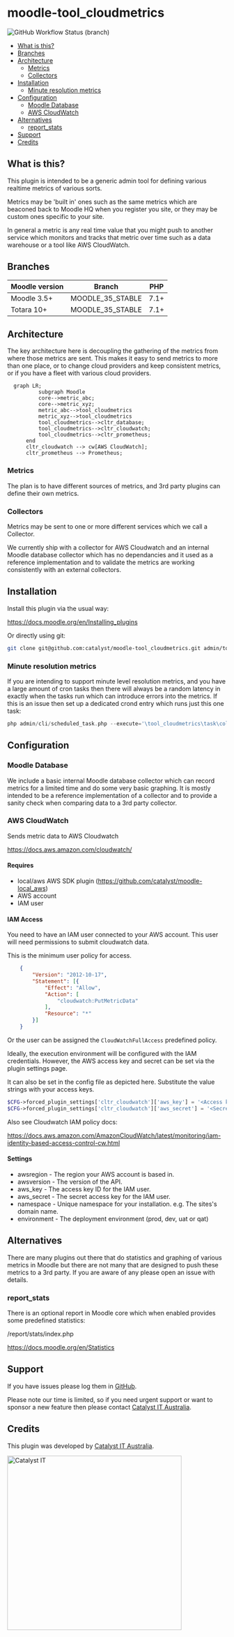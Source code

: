# moodle-tool_cloudmetrics

![GitHub Workflow Status (branch)](https://img.shields.io/github/workflow/status/catalyst/moodle-tool_cloudmetrics/ci/MOODLE_35_STABLE)


* [What is this?](#what-is-this)
* [Branches](#branches)
* [Architecture](#architecture)
  * [Metrics](#metrics)
  * [Collectors](#collectors)
* [Installation](#installation)
  * [Minute resolution metrics](#minute-resolution-metrics)
* [Configuration](#configuration)
  * [Moodle Database](#moodle-database)
  * [AWS CloudWatch](#aws-cloudwatch)
* [Alternatives](#alternatives)
  * [report_stats](#report_stats)
* [Support](#support)
* [Credits](#credits)

## What is this?

This plugin is intended to be a generic admin tool for defining various realtime metrics of various sorts.

Metrics may be 'built in' ones such as the same metrics which are beaconed back to Moodle HQ when you register you site, or they may be custom ones specific to your site.

In general a metric is any real time value that you might push to another service which monitors and tracks that metric over time such as a data warehouse or a tool like AWS CloudWatch.

## Branches

| Moodle version    | Branch           | PHP  |
|-------------------|------------------|------|
| Moodle 3.5+       | MOODLE_35_STABLE | 7.1+ |
| Totara 10+        | MOODLE_35_STABLE | 7.1+ |

## Architecture

The key architecture here is decoupling the gathering of the metrics from where those metrics are sent. This makes it easy to send metrics to more than one place, or to change cloud providers and keep consistent metrics, or if you have a fleet with various cloud providers.

```mermaid
  graph LR;
          subgraph Moodle
          core-->metric_abc;
          core-->metric_xyz;
          metric_abc-->tool_cloudmetrics
          metric_xyz-->tool_cloudmetrics
          tool_cloudmetrics-->cltr_database;
          tool_cloudmetrics-->cltr_cloudwatch;
          tool_cloudmetrics-->cltr_prometheus;
      end
      cltr_cloudwatch --> cw[AWS CloudWatch];
      cltr_prometheus --> Prometheus;
```

### Metrics

The plan is to have different sources of metrics, and 3rd party plugins can define their own metrics.


### Collectors

Metrics may be sent to one or more different services which we call a Collector.

We currently ship with a collector for AWS Cloudwatch and an internal Moodle database
collector which has no dependancies and it used as a reference implementation and
to validate the metrics are working consistently with an external collectors.


## Installation

Install this plugin via the usual way:

https://docs.moodle.org/en/Installing_plugins

Or directly using git:

```sh
git clone git@github.com:catalyst/moodle-tool_cloudmetrics.git admin/tool/cloudmetrics
```

### Minute resolution metrics 

If you are intending to support minute level resolution metrics, and you have a large
amount of cron tasks then there will always be a random latency in exactly when the tasks
run which can introduce errors into the metrics. If this is an issue then set up a
dedicated crond entry which runs just this one task:


```php
php admin/cli/scheduled_task.php --execute='\tool_cloudmetrics\task\collect_metrics_task'
```


## Configuration

### Moodle Database

We include a basic internal Moodle database collector which can record metrics for a limited time
and do some very basic graphing. It is mostly intended to be a reference implementation of a collector
and to provide a sanity check when comparing data to a 3rd party collector.


### AWS CloudWatch

Sends metric data to AWS Cloudwatch

https://docs.aws.amazon.com/cloudwatch/

#### Requires
- local/aws AWS SDK plugin (https://github.com/catalyst/moodle-local_aws)
- AWS account
- IAM user

#### IAM Access

You need to have an IAM user connected to your AWS account.
This user will need permissions to submit cloudwatch data.

This is the minimum user policy for access.

```json
    {
        "Version": "2012-10-17",
        "Statement": [{
            "Effect": "Allow",
            "Action": [
                "cloudwatch:PutMetricData"
            ],
            "Resource": "*"
        }]
    }
```

Or the user can be assigned the `CloudWatchFullAccess`
predefined policy.

Ideally, the execution environment will be configured with
the IAM credentials. However, the AWS access key and secret can be set
via the plugin settings page.

It can also be set in the config file as depicted here.
Substitute the value strings with your access keys.

```php
$CFG->forced_plugin_settings['cltr_cloudwatch']['aws_key'] = '<Access key ID>';
$CFG->forced_plugin_settings['cltr_cloudwatch']['aws_secret'] = '<Secret access key>';
```

Also see Cloudwatch IAM policy docs:

https://docs.aws.amazon.com/AmazonCloudWatch/latest/monitoring/iam-identity-based-access-control-cw.html

#### Settings

- awsregion - The region your AWS account is based in.
- awsversion - The version of the API.
- aws_key - The access key ID for the IAM user.
- aws_secret - The secret access key for the IAM user.
- namespace - Unique namespace for your installation. e.g. The sites's domain name.
- environment - The deployment environment (prod, dev, uat or qat)



## Alternatives

There are many plugins out there that do statistics and graphing of various metrics in Moodle
but there are not many that are designed to push these metrics to a 3rd party. If you are
aware of any please open an issue with details.


### report_stats

There is an optional report in Moodle core which when enabled provides some predefined statistics:

/report/stats/index.php

https://docs.moodle.org/en/Statistics

## Support

If you have issues please log them in
[GitHub](https://github.com/catalyst/moodle-auth_saml2/issues).

Please note our time is limited, so if you need urgent support or want to
sponsor a new feature then please contact
[Catalyst IT Australia](https://www.catalyst-au.net/contact-us).

## Credits

This plugin was developed by [Catalyst IT Australia](https://www.catalyst-au.net/).

<img alt="Catalyst IT" src="https://cdn.rawgit.com/CatalystIT-AU/moodle-auth_saml2/MOODLE_39_STABLE/pix/catalyst-logo.svg" width="400">
